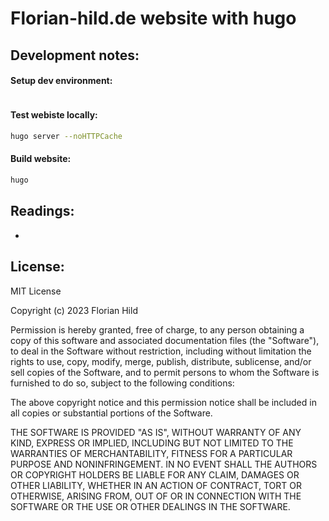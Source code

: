 
Florian-hild.de website with hugo
=========


Development notes:
------------

#### Setup dev environment:
```bash

```

#### Test webiste locally:
```bash
hugo server --noHTTPCache
```

#### Build website:
```bash
hugo
```

Readings:
------------

-

License:
------------

MIT License

Copyright (c) 2023 Florian Hild

Permission is hereby granted, free of charge, to any person obtaining a copy
of this software and associated documentation files (the "Software"), to deal
in the Software without restriction, including without limitation the rights
to use, copy, modify, merge, publish, distribute, sublicense, and/or sell
copies of the Software, and to permit persons to whom the Software is
furnished to do so, subject to the following conditions:

The above copyright notice and this permission notice shall be included in all
copies or substantial portions of the Software.

THE SOFTWARE IS PROVIDED "AS IS", WITHOUT WARRANTY OF ANY KIND, EXPRESS OR
IMPLIED, INCLUDING BUT NOT LIMITED TO THE WARRANTIES OF MERCHANTABILITY,
FITNESS FOR A PARTICULAR PURPOSE AND NONINFRINGEMENT. IN NO EVENT SHALL THE
AUTHORS OR COPYRIGHT HOLDERS BE LIABLE FOR ANY CLAIM, DAMAGES OR OTHER
LIABILITY, WHETHER IN AN ACTION OF CONTRACT, TORT OR OTHERWISE, ARISING FROM,
OUT OF OR IN CONNECTION WITH THE SOFTWARE OR THE USE OR OTHER DEALINGS IN THE
SOFTWARE.
